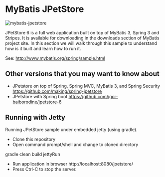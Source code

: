 MyBatis JPetStore
=================


![mybatis-jpetstore](http://mybatis.github.io/images/mybatis-logo.png)

JPetStore 6 is a full web application built on top of MyBatis 3, Spring 3 and Stripes. It is available for downloading in the downloads section of MyBatis project site. In this section we will walk through this sample to understand how is it built and learn how to run it.

See: http://www.mybatis.org/spring/sample.html

## Other versions that you may want to know about

- JPetstore on top of Spring, Spring MVC, MyBatis 3, and Spring Security https://github.com/making/spring-jpetstore
- JPetstore with Spring boot https://github.com/igor-baiborodine/jpetstore-6

## Running with Jetty
Running JPetStore sample under embedded jetty (using gradle).
- Clone this repository
- Open command prompt/shell and change to cloned directory

gradle clean build jettyRun

- Run application in browser http://localhost:8080/jpetstore/ 
- Press Ctrl-C to stop the server.
